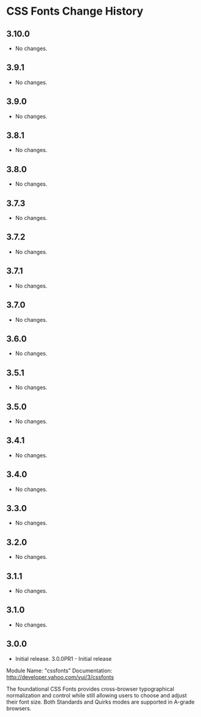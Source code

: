 CSS Fonts Change History
========================

3.10.0
------

* No changes.

3.9.1
-----

* No changes.

3.9.0
-----

* No changes.

3.8.1
-----

* No changes.

3.8.0
-----

* No changes.

3.7.3
-----

* No changes.

3.7.2
-----

* No changes.

3.7.1
-----

* No changes.

3.7.0
-----

* No changes.

3.6.0
-----

  * No changes.

3.5.1
-----

  * No changes.

3.5.0
-----
  * No changes.


3.4.1
-----
  * No changes.


3.4.0
-----
  * No changes.


3.3.0
-----
  * No changes.


3.2.0
-----
  * No changes.


3.1.1
-----
  * No changes.


3.1.0
-----
  * No changes.

3.0.0
-----
  * Initial release.
3.0.0PR1 - Initial release

Module Name: "cssfonts"
Documentation: http://developer.yahoo.com/yui/3/cssfonts

The foundational CSS Fonts provides cross-browser
typographical normalization and control while still
allowing users to choose and adjust their font size.
Both Standards and Quirks modes are supported in A-grade browsers.
